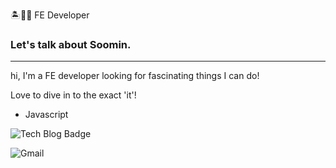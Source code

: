 

🏝🐚🌊 FE Developer

### Let's talk about Soomin.

***

hi, I'm a FE developer looking for fascinating things I can do!

Love to dive in to the exact 'it'!

* Javascript 



![Tech Blog Badge](https://img.shields.io/badge/Blog-SoomingWorld-%2365eef1)

![Gmail](https://img.shields.io/badge/Gmail-here-red)

